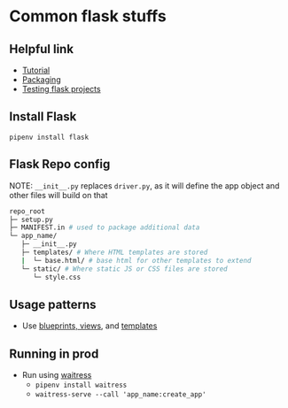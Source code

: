 # Common flask stuffs

## Helpful link

- [Tutorial](https://flask.palletsprojects.com/en/2.0.x/tutorial/)
- [Packaging](https://packaging.python.org/en/latest/tutorials/packaging-projects/)
- [Testing flask projects](https://flask.palletsprojects.com/en/2.0.x/tutorial/tests/)

## Install Flask

`pipenv install flask`

## Flask Repo config

NOTE: `__init__.py` replaces `driver.py`, as it will define the app object and other files will build on that

```bash
repo_root
├─ setup.py
├─ MANIFEST.in # used to package additional data
└─ app_name/
   ├─ __init__.py
   ├─ templates/ # Where HTML templates are stored
   |  └─ base.html/ # base html for other templates to extend
   └─ static/ # Where static JS or CSS files are stored
      └─ style.css
```

## Usage patterns

- Use [blueprints, views](https://flask.palletsprojects.com/en/2.0.x/tutorial/views/), and [templates](https://flask.palletsprojects.com/en/2.0.x/tutorial/templates/)

## Running in prod

- Run using [waitress](https://docs.pylonsproject.org/projects/waitress/en/stable/)
  - `pipenv install waitress`
  - `waitress-serve --call 'app_name:create_app'`
